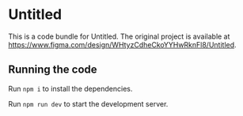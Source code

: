 
  # Untitled

  This is a code bundle for Untitled. The original project is available at https://www.figma.com/design/WHtyzCdheCkoYYHwRknFl8/Untitled.

  ## Running the code

  Run `npm i` to install the dependencies.

  Run `npm run dev` to start the development server.
  